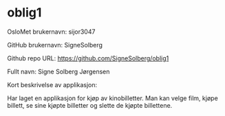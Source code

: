 # oblig1
OsloMet brukernavn: sijor3047

GitHub brukernavn: SigneSolberg

Github repo URL: https://github.com/SigneSolberg/oblig1

Fullt navn: Signe Solberg Jørgensen

Kort beskrivelse av applikasjon: 

Har laget en applikasjon for kjøp av kinobilletter. 
Man kan velge film, kjøpe billett, se sine kjøpte billetter
og slette de kjøpte billettene. 

